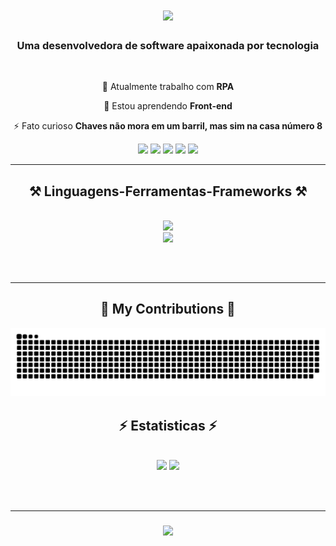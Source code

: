 <h1 align="center">
    <img src="https://readme-typing-svg.herokuapp.com/?font=Righteous&size=35&center=true&vCenter=true&width=500&height=70&duration=4000&lines=Olá!+!+👋;+Eu+sou+Rebeca+Paulino!;" />
</h1>

<h3 align="center">Uma desenvolvedora de software apaixonada por tecnologia</h3>

<br/>

<div align="center">
 
 🔭 Atualmente trabalho com **RPA**
 
 🌱 Estou aprendendo **Front-end**

 ⚡ Fato curioso **Chaves não mora em um barril, mas sim na casa número 8**
 <br>
 <div> 
  <a href="https://instagram.com/becaoliveir" target="_blank"><img src="https://img.shields.io/badge/-Instagram-%23E4405F?style=for-the-badge&logo=instagram&logoColor=white" target="_blank"></a>
 	<a href="https://www.twitch.tv/brightlion_" target="_blank"><img src="https://img.shields.io/badge/Twitch-9146FF?style=for-the-badge&logo=twitch&logoColor=white" target="_blank"></a>
 <a href="https://discord.gg/897775145647763456" target="_blank"><img src="https://img.shields.io/badge/Discord-7289DA?style=for-the-badge&logo=discord&logoColor=white" target="_blank"></a> 
  <a href = "rebecaoliveir2000@gmail.com"><img src="https://img.shields.io/badge/Gmail-D14836?style=for-the-badge&logo=gmail&logoColor=white" target="_blank"></a>
  <a href="https://www.linkedin.com/in/rebeca-paulino-641915197" target="_blank"><img src="https://img.shields.io/badge/-LinkedIn-%230077B5?style=for-the-badge&logo=linkedin&logoColor=white" target="_blank"></a>  
</div>
 </div>

<hr/>
 
<h2 align="center">⚒️ Linguagens-Ferramentas-Frameworks ⚒️</h2>
<br/>
<div align="center">
    <img src="https://skillicons.dev/icons?i=github,python,javascript" /><br>
    <img src="https://skillicons.dev/icons?i=mysql,html,css,vscode,figma,git" />
</div>
  
  ##
 
<br/>
<hr/>

<div align="center">
  <h2>🐍 My Contributions 🐍</h2>

![Snake animation](https://github.com/rebecapaulino/rebecapaulino/blob/output/github-contribution-grid-snake-dark.svg)
</div>

<h2 align="center">⚡ Estatisticas ⚡</h2>
<br>
<div align=center>
  <img height="180em" src="https://github-readme-stats.vercel.app/api?username=rebecapaulino&show_icons=true&theme=tokyonight&include_all_commits-true&count_private=true"/>
<img height="180em" src="https://github-readme-stats.vercel.app/api/top-langs/?username=rebecapaulino&layout=compact&langs_count-16&theme=tokyonight"/>
  <br/>
</div>

<br/><br/>
<hr/>

<h3 align="center">
    <img src="https://readme-typing-svg.herokuapp.com/?font=Righteous&size=25&center=true&vCenter=true&width=500&height=70&duration=4000&lines=Obrigada+pela+visita!+✌️;+Mande-me+uma+mensagem+no+Linkedin!+:);">
</h3>

<br/>
